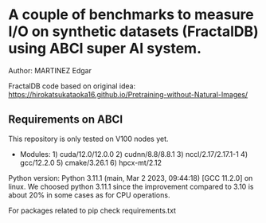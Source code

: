 # A couple of benchmarks to measure I/O on synthetic datasets (FractalDB) using ABCI super AI system.

Author: MARTINEZ Edgar

FractalDB code based on original idea: https://hirokatsukataoka16.github.io/Pretraining-without-Natural-Images/


## Requirements on ABCI

This repository is only tested on V100 nodes yet.
- Modules: 1) cuda/12.0/12.0.0   2) cudnn/8.8/8.8.1   3) nccl/2.17/2.17.1-1   4) gcc/12.2.0   5) cmake/3.26.1   6) hpcx-mt/2.12

Python version: Python 3.11.1 (main, Mar  2 2023, 09:44:18) [GCC 11.2.0] on linux. 
We choosed python 3.11.1 since the improvement compared to 3.10 is about 20% in some cases as for CPU operations.

For packages related to pip check requirements.txt

